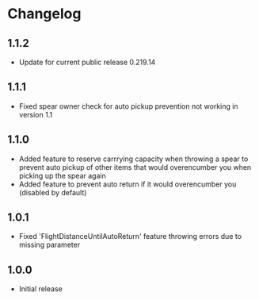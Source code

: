 # Changelog

## 1.1.2
- Update for current public release 0.219.14
## 1.1.1
- Fixed spear owner check for auto pickup prevention not working in version 1.1
## 1.1.0
- Added feature to reserve carrrying capacity when throwing a spear to prevent auto pickup of other items that would overencumber you when picking up the spear again
- Added feature to prevent auto return if it would overencumber you (disabled by default)
## 1.0.1
- Fixed 'FlightDistanceUntilAutoReturn' feature throwing errors due to missing parameter
## 1.0.0
- Initial release